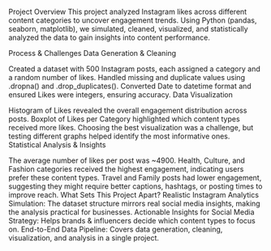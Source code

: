 Project Overview
This project analyzed Instagram likes across different content categories to uncover engagement trends. Using Python (pandas, seaborn, matplotlib), we simulated, cleaned, visualized, and statistically analyzed the data to gain insights into content performance.

Process & Challenges
Data Generation & Cleaning

Created a dataset with 500 Instagram posts, each assigned a category and a random number of likes.
Handled missing and duplicate values using .dropna() and .drop_duplicates().
Converted Date to datetime format and ensured Likes were integers, ensuring accuracy.
Data Visualization

Histogram of Likes revealed the overall engagement distribution across posts.
Boxplot of Likes per Category highlighted which content types received more likes.
Choosing the best visualization was a challenge, but testing different graphs helped identify the most informative ones.
Statistical Analysis & Insights

The average number of likes per post was ~4900.
Health, Culture, and Fashion categories received the highest engagement, indicating users prefer these content types.
Travel and Family posts had lower engagement, suggesting they might require better captions, hashtags, or posting times to improve reach.
What Sets This Project Apart?
Realistic Instagram Analytics Simulation: The dataset structure mirrors real social media insights, making the analysis practical for businesses.
Actionable Insights for Social Media Strategy: Helps brands & influencers decide which content types to focus on.
End-to-End Data Pipeline: Covers data generation, cleaning, visualization, and analysis in a single project.

